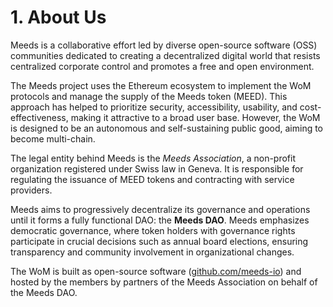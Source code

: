 
# 1. About Us

Meeds is a collaborative effort led by diverse open-source software (OSS) communities dedicated to creating a decentralized digital world that resists centralized corporate control and promotes a free and open environment.

The Meeds project uses the Ethereum ecosystem to implement the WoM protocols and manage the supply of the Meeds token (MEED). This approach has helped to prioritize security, accessibility, usability, and cost-effectiveness, making it attractive to a broad user base. However, the WoM is designed to be an autonomous and self-sustaining public good, aiming to become multi-chain. 

The legal entity behind Meeds is the _Meeds Association_, a non-profit organization registered under Swiss law in Geneva. It is responsible for regulating the issuance of MEED tokens and contracting with service providers. 

Meeds aims to progressively decentralize its governance and operations until it forms a fully functional DAO: the **Meeds DAO**. Meeds emphasizes democratic governance, where token holders with governance rights participate in crucial decisions such as annual board elections, ensuring transparency and community involvement in organizational changes.

The WoM is built as open-source software ([github.com/meeds-io](https://github.com/meeds-io)) and hosted by the members by partners of the Meeds Association on behalf of the Meeds DAO.

